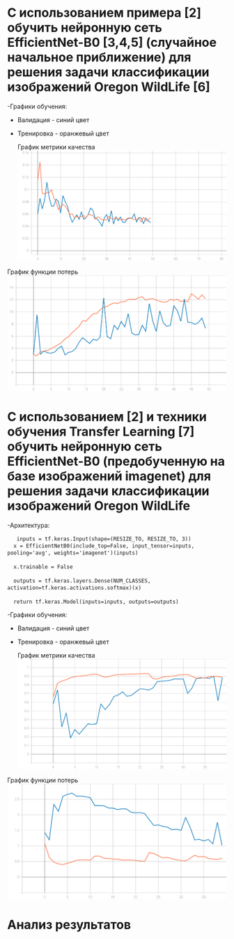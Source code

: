 # С использованием примера [2] обучить нейронную сеть EfficientNet-B0 [3,4,5] (случайное начальное приближение) для решения задачи классификации изображений Oregon WildLife [6]
-Графики обучения:
 - Валидация - синий цвет
 - Тренировка - оранжевый цвет
   
   График метрики качества
  ![SVG example](./epoch_categorical_accuracy.svg)
  
  График функции потерь
  ![SVG example](./epoch_loss.svg)


# С использованием [2] и техники обучения Transfer Learning [7] обучить нейронную сеть EfficientNet-B0 (предобученную на базе изображений imagenet) для решения задачи классификации изображений Oregon WildLife
-Архитектура:

```
   inputs = tf.keras.Input(shape=(RESIZE_TO, RESIZE_TO, 3))
  x = EfficientNetB0(include_top=False, input_tensor=inputs, pooling='avg', weights='imagenet')(inputs)
  
  x.trainable = False
  
  outputs = tf.keras.layers.Dense(NUM_CLASSES, activation=tf.keras.activations.softmax)(x)

  return tf.keras.Model(inputs=inputs, outputs=outputs)
```

-Графики обучения:
 - Валидация - синий цвет
 - Тренировка - оранжевый цвет
   
   График метрики качества
  ![SVG example](./epoch_categorical_accuracy_2.svg)
  
  График функции потерь
  ![SVG example](./epoch_loss_2.svg)

 # Анализ результатов
 
